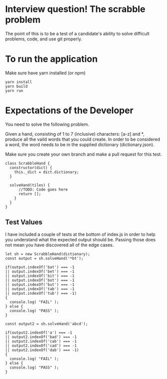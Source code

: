 Interview question!  The scrabble problem
========
The point of this is to be a test of a candidate's ability to solve difficult problems, code, and use git properly.

To run the application
========
Make sure have yarn installed (or npm)

    yarn install
    yarn build
    yarn run
  

Expectations of the Developer
========
You need to solve the following problem. 

Given a hand, consisting of 1 to 7 (inclusive) characters: [a-z] and *, produce all the vaild words that you could create.  In order to be considered a word, the word needs to be in the supplied dictionary (dictionary.json).

Make sure you create your own branch and make a pull request for this test. 



    class ScrabbleHand {
      constructor(dict) {
        this._dict = dict.dictionary;
      }

      solveHand(tiles) {
          //TODO: Code goes here
          return [];
        }
      }
    }
 

Test Values
------

I have included a couple of tests at the bottom of index.js in order to help you understand what the expected output should be.  Passing those does not mean you have discovered all of the edge cases.  

    let sh = new ScrabbleHand(dictionary);
    const output = sh.solveHand('*bt');

    if(output.indexOf('bat') === -1 
    || output.indexOf('bet') === -1 
    || output.indexOf('bit') === -1 
    || output.indexOf('bot') === -1
    || output.indexOf('but') === -1
    || output.indexOf('tab') === -1
    || output.indexOf('tub') === -1)
    {
      console.log( "FAIL" );
    } else {
      console.log( "PASS" );
    }

    const output2 = sh.solveHand('abcd');

    if(output2.indexOf('a') === -1
    || output2.indexOf('bad') === -1 
    || output2.indexOf('cab') === -1 
    || output2.indexOf('cad') === -1
    || output2.indexOf('dab') === -1)
    {
      console.log( "FAIL" );
    } else {
      console.log( "PASS" );
    }
        